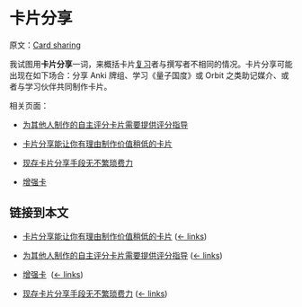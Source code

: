 # 卡片分享

原文：[Card sharing](https://wiki.issarice.com/wiki/Card_sharing)

我试图用**卡片分享**一词，来概括卡片[复习](https://wiki.issarice.com/wiki/Spaced_repetition)者与撰写者不相同的情况。卡片分享可能出现在如下场合：分享 Anki 牌组、学习《量子国度》或 Orbit 之类助记媒介、或者与学习伙伴共同制作卡片。

相关页面：

* [为其他人制作的自主评分卡片需要提供评分指导](https://wiki.issarice.com/wiki/Self-graded_prompts_made_for_others_must_provide_guidance_for_grading)

* [卡片分享能让你有理由制作价值稍低的卡片](https://wiki.issarice.com/wiki/Card_sharing_allows_less_valuable_cards_to_be_created)

* [现存卡片分享手段无不繁琐费力](https://wiki.issarice.com/wiki/Existing_implementations_of_card_sharing_have_nontrivial_overhead)

* [增强卡](https://wiki.issarice.com/wiki/Booster_card)

## 链接到本文

* [卡片分享能让你有理由制作价值稍低的卡片](https://wiki.issarice.com/wiki/Card_sharing_allows_less_valuable_cards_to_be_created) ([← links](https://wiki.issarice.com/index.php?title=Special:WhatLinksHere&target=Card+sharing+allows+less+valuable+cards+to+be+created))

* [为其他人制作的自主评分卡片需要提供评分指导](https://wiki.issarice.com/wiki/Self-graded_prompts_made_for_others_must_provide_guidance_for_grading) ‎ ([← links](https://wiki.issarice.com/index.php?title=Special:WhatLinksHere&target=Self-graded+prompts+made+for+others+must+provide+guidance+for+grading))

* [增强卡](https://wiki.issarice.com/wiki/Booster_card) ‎ ([← links](https://wiki.issarice.com/index.php?title=Special:WhatLinksHere&target=Booster+card))

* [现存卡片分享手段无不繁琐费力](https://wiki.issarice.com/wiki/Existing_implementations_of_card_sharing_have_nontrivial_overhead) ([← links](https://wiki.issarice.com/index.php?title=Special:WhatLinksHere&target=Existing+implementations+of+card+sharing+have+nontrivial+overhead))